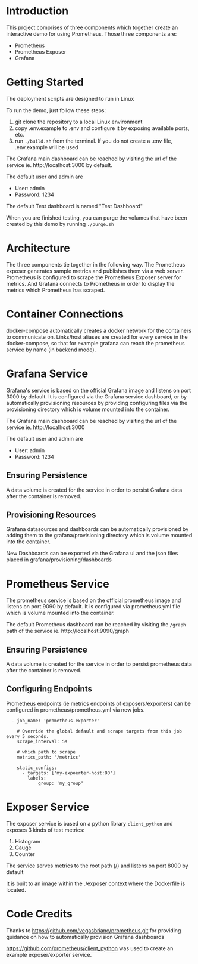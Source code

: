 # Introduction

This project comprises of three components which together create an interactive demo for using Prometheus. Those three components are:
  - Prometheus
  - Prometheus Exposer
  - Grafana

# Getting Started

The deployment scripts are designed to run in Linux

To run the demo, just follow these steps:

1. git clone the repository to a local Linux environment 
2. copy .env.example to .env and configure it by exposing available ports, etc.
3. run `./build.sh` from the terminal. If you do not create a .env file, .env.example will be used

The Grafana main dashboard can be reached by visiting the url of the service ie. http://localhost:3000 by default.

The default user and admin are

- User: admin
- Password: 1234

The default Test dashboard is named "Test Dashboard"

When you are finished testing, you can purge the volumes that have been created by this demo by running `./purge.sh`

# Architecture

The three components tie together in the following way. The Prometheus exposer generates sample metrics and publishes them via a web server. Prometheus is configured to scrape the Prometheus Exposer server for metrics. And Grafana connects to Prometheus in order to display the metrics which Prometheus has scraped.

# Container Connections

docker-compose automatically creates a docker network for the containers to communicate on. Links/host aliases are created for every service in the docker-compose, so that for example grafana can reach the prometheus service by name (in backend mode).

# Grafana Service

Grafana's service is based on the official Grafana image and listens on port 3000 by default. It is configured via the Grafana service dashboard, or by automatically provisioning resources by providing configuring files via the provisioning directory which is volume mounted into the container.

The Grafana main dashboard can be reached by visiting the url of the service ie. http://localhost:3000

The default user and admin are

- User: admin
- Password: 1234

## Ensuring Persistence

A data volume is created for the service in order to persist Grafana data after the container is removed.

## Provisioning Resources

Grafana datasources and dashboards can be automatically provisioned by adding them to the grafana/provisioning directory which is volume mounted into the container. 

New Dashboards can be exported via the Grafana ui and the json files placed in grafana/provisioning/dashboards

# Prometheus Service

The prometheus service is based on the official prometheus image and listens on port 9090 by default. It is configured via prometheus.yml file which is volume mounted into the container.

The default Prometheus dashboard can be reached by visiting the `/graph` path of the service ie. http://localhost:9090/graph

## Ensuring Persistence

A data volume is created for the service in order to persist prometheus data after the container is removed.

## Configuring Endpoints

Prometheus endpoints (ie metrics endpoints of exposers/exporters) can be configured in prometheus/prometheus.yml via new jobs.

```
  - job_name: 'prometheus-exporter'

    # Override the global default and scrape targets from this job every 5 seconds.
    scrape_interval: 5s

    # which path to scrape
    metrics_path: '/metrics'

    static_configs:
      - targets: ['my-expoerter-host:80']
        labels:
            group: 'my_group'
```

# Exposer Service

The exposer service is based on a python library `client_python` and exposes 3 kinds of test metrics:

1. Histogram 
2. Gauge
3. Counter

The service serves metrics to the root path (/) and listens on port 8000 by default

It is built to an image within the ./exposer context where the Dockerfile is located. 

# Code Credits

Thanks to https://github.com/vegasbrianc/prometheus.git for providing guidance on how to automatically provision Grafana dashboards

https://github.com/prometheus/client_python was used to create an example exposer/exporter service.
 

